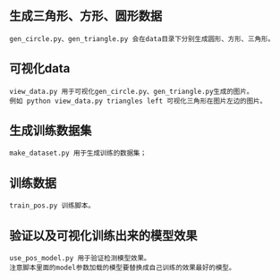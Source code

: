 ## 生成三角形、方形、圆形数据
```
gen_circle.py、gen_triangle.py 会在data目录下分别生成圆形、方形、三角形。
```

## 可视化data
```
view_data.py 用于可视化gen_circle.py、gen_triangle.py生成的图片。
例如 python view_data.py triangles left 可视化三角形在图片左边的图片。
```

## 生成训练数据集
```
make_dataset.py 用于生成训练的数据集；
```

## 训练数据
```
train_pos.py 训练脚本。
```

## 验证以及可视化训练出来的模型效果
```
use_pos_model.py 用于验证检测模型效果。
注意脚本里面的model参数加载的模型要替换成自己训练的效果最好的模型。
```
